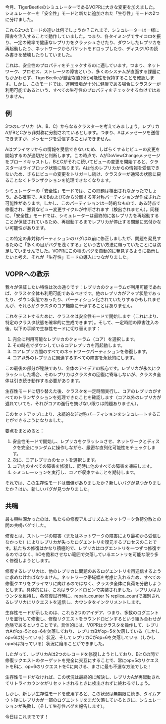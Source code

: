 #

今月、TigerBeetleのシミュレーターであるVOPRに大きな変更を加えました。シミュレーターを「安全性」モードと新たに追加された「生存性」モードの2つに分けました。

これら2つのモードの違いは何でしょうか？これまで、シミュレーターは一様に障害を注入することで動作していました。つまり、各タイミングでサイコロを振り、一定の確率で健康なレプリカをクラッシュさせたり、ダウンしたレプリカを再起動したり、ネットワークからパケットをドロップしたり、ディスクI/Oの読み書きを破壊したりしていました。

これは、安全性のプロパティをチェックするのに適しています。つまり、ネットワーク、プロセス、ストレージの障害という、多くのシステムが直面する課題にもかかわらず、TigerBeetleが厳密な直列化可能性を保持することを確認します。しかし、このモードでは、運用環境が十分に健康である場合にクラスターが利用可能であるという、すべての生存性のプロパティをチェックするわけではありません。

## 例

3つのレプリカ（A、B、C）からなるクラスターを考えてみましょう。レプリカAがBとCから非対称に分割されているとします。つまり、Aはメッセージを送信できますが、メッセージを受信することはできません。

Aはプライマリからの情報を受信できないため、しばらくするとビューの変更を開始するのが適切だと判断します。この時点で、AがDoViewChangeメッセージをブロードキャストし、BとCがそれに続いてビューの変更を開始すると、クラスターはライブロック状態に陥ります。Aは他のレプリカからの情報を受信できないため、さらにビューの変更をトリガーし続け、クラスターが通常の状態に戻ることなくトランザクションを処理できなくなります。

シミュレーターの「安全性」モードでは、この問題は検出されなかったでしょう。ある確率で、AをBおよびCから分離する非対称パーティションが作成された可能性があります。しかし、このパーティションは一時的なもので、ある時点で修復され、悪質なビュー変更サイクルが中断されます（検出されません）。同様に、「安全性」モードでは、シミュレーターは最終的に各レプリカを再起動することが保証されているため、再起動するまでレプリカが停止する問題に気付かない可能性があります。

この特定の非対称パーティションのバグは以前に修正しましたが、問題を発見するために「多くの目がバグを浅くする」という古い方法に頼っていたことには満足していませんでした。VOPRにこの種のバグを自動的に発見するように指示したいと考え、それが「生存性」モードの導入につながりました。

## VOPRへの教示

我々が保証したい特性は次の通りです：レプリカのクォーラムが利用可能であれば、クラスタ全体も利用可能であるべきです。他のレプリカがアップ状態であったり、ダウン状態であったり、パーティション化されていたりするかもしれませんが、それらがクラスタのコア機能に干渉することはありません。

これをテストするために、クラスタは安全性モードで開始します（これにより、特定のクラスタ状態を確率的に生成できます）。そして、一定時間の障害注入の後、以下の手順で生存性モードに切り替えます：

1. 完全に利用可能なレプリカのクォーラム（コア）を選択します。
2. その時点でダウンしているコアレプリカを再起動します。
3. コアレプリカ間のすべてのネットワークパーティションを修復します。
4. コア以外のレプリカに関連するすべての障害を永続的にします。

この最後の部分が秘訣であり、全体のアイデアの核心です。レプリカが永久にクラッシュした場合、そのレプリカはクラスタの回復に寄与しないが、クラスタ全体は引き続き動作する必要があります。

生存性モードに切り替えた後、クラスタを一定時間実行し、コアのレプリカがすべてのトランザクションを処理できたことを確認します（コア以外のレプリカが遅れていても、それがコアの進行を妨げない限りは問題ありません）。

このセットアップにより、永続的な非対称パーティションをシミュレートすることができるようになりました。

要点をまとめると：

1. 安全性モードで開始し、レプリカをクラッシュさせ、ネットワークとディスクを完全にランダムに操作しながら、厳密な直列化可能性をチェックします。
2. 次に、コアレプリカのセットを選択します。
3. コア内のすべての障害を修復し、同時に他のすべての障害を凍結します。
4. シミュレーションを実行し、コアが収束することを期待します。

それでは、この生存性モードは価値がありましたか？新しいバグが見つかりましたか？はい、新しいバグが見つかりました。

## 共鳴

最も興味深かったのは、私たちの修復アルゴリズムとネットワーク負荷分散との間の共鳴バグでした。

修復とは、ストレージの障害（またはネットワークの障害により最初から受信しなかった）によりレプリカが失ったログエントリを復元するプロセスのことです。私たちの修復はかなり積極的で、レプリカはログエントリを一つずつ修復するのではなく、I/Oを飽和させない範囲で欠落しているエントリを可能な限り多く修復しようとします。

修復するレプリカは、他のレプリカに問題のあるログエントリを再送信するように求めなければなりません。ネットワーク帯域幅を考慮に入れるため、すべての修復クエリをプライマリに向けるのではなく、クラスタ全体に負荷を分散しようとします。具体的には、これはラウンドロビンで実装されました。レプリカはカウンタを維持し、各修復試行時に、repair_counter % replica_countで識別されるレプリカにリクエストを送信し、カウンタをインクリメントします。

生存性モードが示したのは、これら2つのアイデア、つまり、多数のログエントリを並行して修復し、修復リクエストをラウンドロビンするという組み合わせが危険であるということです。具体的には、VOPRはクラスタを操作して、レプリカAがop=5とop=6を欠落しており、レプリカBがop=5を欠落している（しかしop=6は持っている）状況、そしてレプリカCがop=6を欠落している（しかしop=5は持っている）状況に陥ることができました。

したがって、レプリカAは2つのレコードを修復しようとしており、BとCの間で修復リクエストのターゲットを完全に交互にすることで、常にop=5のリクエストをBに、op=6のリクエストをCに向ける、まさに最も不運な方法でした！

生存性モードがなければ、この状況は最終的に解決し、レプリカAが再起動されてリトライカウンタがリセットされるときに検出されずに終わるでしょう。

しかし、新しい生存性モードを使用すると、この状況は無期限に続き、タイムアウト後にレプリカが一部のログエントリをまだ欠落しているときに、シミュレーションが失敗し（そして生存性バグを報告します）。

今日はこれまでです！
